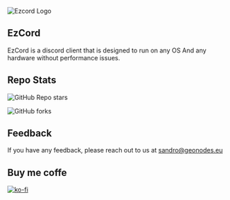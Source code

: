 
![Ezcord Logo](https://i.imgur.com/rqObYdF.png)


## EzCord
EzCord is a discord client that is designed to run on any OS And any hardware without performance issues.
## Repo Stats

![GitHub Repo stars](https://img.shields.io/github/stars/tsinsandro/ezcord)

![GitHub forks](https://img.shields.io/github/forks/tsinsandro/ezcord)


## Feedback

If you have any feedback, please reach out to us at sandro@geonodes.eu


## Buy me coffe
[![ko-fi](https://ko-fi.com/img/githubbutton_sm.svg)](https://ko-fi.com/R5R612V49R)